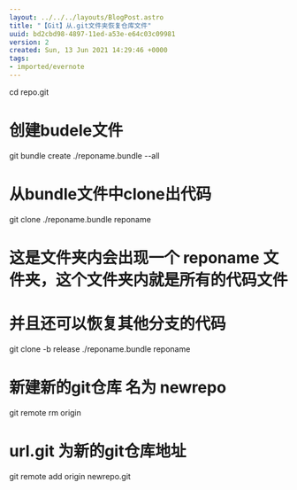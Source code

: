 ```yaml
---
layout: ../../../layouts/BlogPost.astro
title: "【Git】从.git文件夹恢复仓库文件"
uuid: bd2cbd98-4897-11ed-a53e-e64c03c09981
version: 2
created: Sun, 13 Jun 2021 14:29:46 +0000
tags:
- imported/evernote
---
```


cd repo.git

# 创建budele文件

git bundle create ./reponame.bundle --all

# 从bundle文件中clone出代码

git clone ./reponame.bundle reponame

# 这是文件夹内会出现一个 reponame 文件夹，这个文件夹内就是所有的代码文件

# 并且还可以恢复其他分支的代码

git clone -b release ./reponame.bundle reponame

# 新建新的git仓库 名为 newrepo

git remote rm origin

# url.git 为新的git仓库地址

git remote add origin newrepo.git